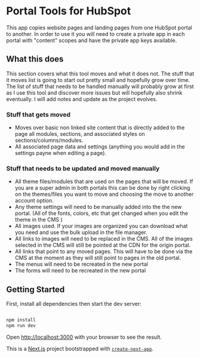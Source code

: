 # Portal Tools for HubSpot
This app copies website pages and landing pages from one HubSpot portal to another. In order to use it you will need to create a private app in each portal with "content" scopes and have the private app keys available.
## What this does
This section covers what this tool moves and what it does not. The stuff that it moves list is going to start out pretty small and hopefully grow over time. The list of stuff that needs to be handled manually will probably grow at first as I use this tool and discover more issues but will hopefully also shrink eventually. I will add notes and update as the project evolves.
### Stuff that gets moved
- Moves over basic non linked site content that is directly added to the page all modules, sections, and associated styles on sections/columns/modules.
- All associated page data and settings (anything you would add in the settings payne when editing a page).
### Stuff that needs to be updated and moved manually
- All theme files/modules that are used on the pages that will be moved. If you are a super admin in both portals this can be done by right clicking on the themes/files you want to move and choosing the move to another account option.
- Any theme settings will need to be manually added into the the new portal. (All of the fonts, colors, etc that get changed when you edit the theme in the CMS )
- All images used. If your images are organized you can download what you need and use the bulk upload in the file manager.
- All links to images will need to be replaced in the CMS. All of the images selected in the CMS will still be pointed at the CDN for the origin portal.
- All links that point to any moved pages. This will have to be done via the CMS at the moment as they will still point to pages in the old portal.
- The menus will need to be recreated in the new portal
- The forms will need to be recreated in the new portal
## Getting Started

First, install all dependencies then start the dev server:

```bash

npm install
npm run dev

```
Open [http://localhost:3000](http://localhost:3000) with your browser to see the result.

This is a [Next.js](https://nextjs.org) project bootstrapped with [`create-next-app`](https://nextjs.org/docs/app/api-reference/cli/create-next-app).


